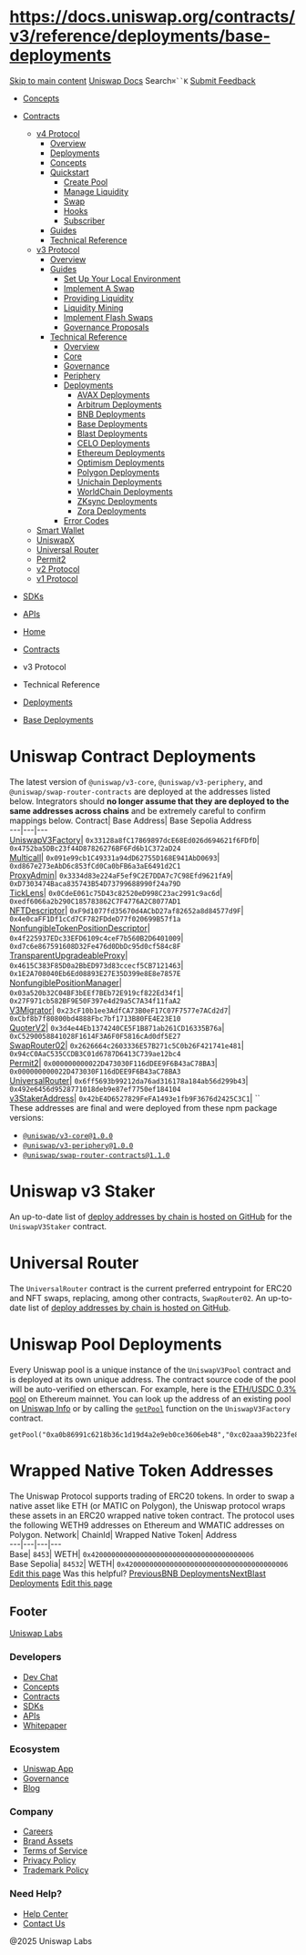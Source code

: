 # https://docs.uniswap.org/contracts/v3/reference/deployments/base-deployments

[Skip to main content](https://docs.uniswap.org/contracts/v3/reference/deployments/base-deployments#__docusaurus_skipToContent_fallback)
[Uniswap Docs](https://docs.uniswap.org/)
Search`⌘``K`
[Submit Feedback](https://docs.google.com/forms/d/e/1FAIpQLSdjSkZam8KiatL9XACRVxCHjDJjaPGbls77PCXDKFn4JwykXg/viewform)
  * [Concepts](https://docs.uniswap.org/concepts/overview)
  * [Contracts](https://docs.uniswap.org/contracts/v4/overview)
    * [v4 Protocol](https://docs.uniswap.org/contracts/v3/reference/deployments/base-deployments)
      * [Overview](https://docs.uniswap.org/contracts/v4/overview)
      * [Deployments](https://docs.uniswap.org/contracts/v4/deployments)
      * [Concepts](https://docs.uniswap.org/contracts/v3/reference/deployments/base-deployments)
      * [Quickstart](https://docs.uniswap.org/contracts/v3/reference/deployments/base-deployments)
        * [Create Pool](https://docs.uniswap.org/contracts/v4/quickstart/create-pool)
        * [Manage Liquidity](https://docs.uniswap.org/contracts/v3/reference/deployments/base-deployments)
        * [Swap](https://docs.uniswap.org/contracts/v4/quickstart/swap)
        * [Hooks](https://docs.uniswap.org/contracts/v3/reference/deployments/base-deployments)
        * [Subscriber](https://docs.uniswap.org/contracts/v4/quickstart/subscriber)
      * [Guides](https://docs.uniswap.org/contracts/v3/reference/deployments/base-deployments)
      * [Technical Reference](https://docs.uniswap.org/contracts/v3/reference/deployments/base-deployments)
    * [v3 Protocol](https://docs.uniswap.org/contracts/v3/reference/deployments/base-deployments)
      * [Overview](https://docs.uniswap.org/contracts/v3/overview)
      * [Guides](https://docs.uniswap.org/contracts/v3/reference/deployments/base-deployments)
        * [Set Up Your Local Environment](https://docs.uniswap.org/contracts/v3/guides/local-environment)
        * [Implement A Swap](https://docs.uniswap.org/contracts/v3/reference/deployments/base-deployments)
        * [Providing Liquidity](https://docs.uniswap.org/contracts/v3/reference/deployments/base-deployments)
        * [Liquidity Mining](https://docs.uniswap.org/contracts/v3/reference/deployments/base-deployments)
        * [Implement Flash Swaps](https://docs.uniswap.org/contracts/v3/reference/deployments/base-deployments)
        * [Governance Proposals](https://docs.uniswap.org/contracts/v3/reference/deployments/base-deployments)
      * [Technical Reference](https://docs.uniswap.org/contracts/v3/reference/deployments/base-deployments)
        * [Overview](https://docs.uniswap.org/contracts/v3/reference/overview)
        * [Core](https://docs.uniswap.org/contracts/v3/reference/deployments/base-deployments)
        * [Governance](https://docs.uniswap.org/contracts/v3/reference/deployments/base-deployments)
        * [Periphery](https://docs.uniswap.org/contracts/v3/reference/deployments/base-deployments)
        * [Deployments](https://docs.uniswap.org/contracts/v3/reference/deployments/)
          * [AVAX Deployments](https://docs.uniswap.org/contracts/v3/reference/deployments/avax-deployments)
          * [Arbitrum Deployments](https://docs.uniswap.org/contracts/v3/reference/deployments/arbitrum-deployments)
          * [BNB Deployments](https://docs.uniswap.org/contracts/v3/reference/deployments/bnb-deployments)
          * [Base Deployments](https://docs.uniswap.org/contracts/v3/reference/deployments/base-deployments)
          * [Blast Deployments](https://docs.uniswap.org/contracts/v3/reference/deployments/blast-deployments)
          * [CELO Deployments](https://docs.uniswap.org/contracts/v3/reference/deployments/celo-deployments)
          * [Ethereum Deployments](https://docs.uniswap.org/contracts/v3/reference/deployments/ethereum-deployments)
          * [Optimism Deployments](https://docs.uniswap.org/contracts/v3/reference/deployments/optimism-deployments)
          * [Polygon Deployments](https://docs.uniswap.org/contracts/v3/reference/deployments/polygon-deployments)
          * [Unichain Deployments](https://docs.uniswap.org/contracts/v3/reference/deployments/unichain-deployments)
          * [WorldChain Deployments](https://docs.uniswap.org/contracts/v3/reference/deployments/WorldChain-deployments)
          * [ZKsync Deployments](https://docs.uniswap.org/contracts/v3/reference/deployments/ZKsync-deployments)
          * [Zora Deployments](https://docs.uniswap.org/contracts/v3/reference/deployments/Zora-deployments)
        * [Error Codes](https://docs.uniswap.org/contracts/v3/reference/error-codes)
    * [Smart Wallet](https://docs.uniswap.org/contracts/v3/reference/deployments/base-deployments)
    * [UniswapX](https://docs.uniswap.org/contracts/v3/reference/deployments/base-deployments)
    * [Universal Router](https://docs.uniswap.org/contracts/v3/reference/deployments/base-deployments)
    * [Permit2](https://docs.uniswap.org/contracts/v3/reference/deployments/base-deployments)
    * [v2 Protocol](https://docs.uniswap.org/contracts/v3/reference/deployments/base-deployments)
    * [v1 Protocol](https://docs.uniswap.org/contracts/v3/reference/deployments/base-deployments)
  * [SDKs](https://docs.uniswap.org/sdk/v4/overview)
  * [APIs](https://docs.uniswap.org/api/subgraph/overview)


  * [Home](https://docs.uniswap.org/)
  * [Contracts](https://docs.uniswap.org/contracts/v4/overview)
  * v3 Protocol
  * Technical Reference
  * [Deployments](https://docs.uniswap.org/contracts/v3/reference/deployments/)
  * [Base Deployments](https://docs.uniswap.org/contracts/v3/reference/deployments/base-deployments)


# Uniswap Contract Deployments
The latest version of `@uniswap/v3-core`, `@uniswap/v3-periphery`, and `@uniswap/swap-router-contracts` are deployed at the addresses listed below. Integrators should **no longer assume that they are deployed to the same addresses across chains** and be extremely careful to confirm mappings below.
Contract| Base Address| Base Sepolia Address  
---|---|---  
[UniswapV3Factory](https://github.com/Uniswap/uniswap-v3-core/blob/v1.0.0/contracts/UniswapV3Factory.sol)| `0x33128a8fC17869897dcE68Ed026d694621f6FDfD`| `0x4752ba5DBc23f44D87826276BF6Fd6b1C372aD24`  
[Multicall](https://basescan.org/address/0x091e99cb1c49331a94dd62755d168e941abd0693#code)| `0x091e99cb1C49331a94dD62755D168E941AbD0693`| `0xd867e273eAbD6c853fCd0Ca0bFB6a3aE6491d2C1`  
[ProxyAdmin](https://github.com/OpenZeppelin/openzeppelin-contracts/blob/v3.4.1-solc-0.7-2/contracts/proxy/ProxyAdmin.sol)| `0x3334d83e224aF5ef9C2E7DDA7c7C98Efd9621fA9`| `0xD7303474Baca835743B54D73799688990f24a79D`  
[TickLens](https://github.com/Uniswap/uniswap-v3-periphery/blob/v1.0.0/contracts/lens/TickLens.sol)| `0x0CdeE061c75D43c82520eD998C23ac2991c9ac6d`| `0xedf6066a2b290C185783862C7F4776A2C8077AD1`  
[NFTDescriptor](https://github.com/Uniswap/uniswap-v3-periphery/blob/v1.0.0/contracts/libraries/NFTDescriptor.sol)| `0xF9d1077fd35670d4ACbD27af82652a8d84577d9F`| `0x4e0caFF1Df1cCd7CF782FDdeD77f020699B57f1a`  
[NonfungibleTokenPositionDescriptor](https://github.com/Uniswap/uniswap-v3-periphery/blob/v1.0.0/contracts/NonfungibleTokenPositionDescriptor.sol)| `0x4f225937EDc33EFD6109c4ceF7b560B2D6401009`| `0xd7c6e867591608D32Fe476d0DbDc95d0cf584c8F`  
[TransparentUpgradeableProxy](https://github.com/OpenZeppelin/openzeppelin-contracts/blob/v3.4.1-solc-0.7-2/contracts/proxy/TransparentUpgradeableProxy.sol)| `0x4615C383F85D0a2BbED973d83ccecf5CB7121463`| `0x1E2A708040Eb6Ed08893E27E35D399e8E8e7857E`  
[NonfungiblePositionManager](https://github.com/Uniswap/uniswap-v3-periphery/blob/v1.0.0/contracts/NonfungiblePositionManager.sol)| `0x03a520b32C04BF3bEEf7BEb72E919cf822Ed34f1`| `0x27F971cb582BF9E50F397e4d29a5C7A34f11faA2`  
[V3Migrator](https://github.com/Uniswap/uniswap-v3-periphery/blob/v1.0.0/contracts/V3Migrator.sol)| `0x23cF10b1ee3AdfCA73B0eF17C07F7577e7ACd2d7`| `0xCbf8b7f80800bd4888Fbc7bf1713B80FE4E23E10`  
[QuoterV2](https://github.com/Uniswap/v3-periphery/blob/main/contracts/lens/QuoterV2.sol)| `0x3d4e44Eb1374240CE5F1B871ab261CD16335B76a`| `0xC5290058841028F1614F3A6F0F5816cAd0df5E27`  
[SwapRouter02](https://github.com/Uniswap/swap-router-contracts/blob/main/contracts/SwapRouter02.sol)| `0x2626664c2603336E57B271c5C0b26F421741e481`| `0x94cC0AaC535CCDB3C01d6787D6413C739ae12bc4`  
[Permit2](https://github.com/Uniswap/permit2)| `0x000000000022D473030F116dDEE9F6B43aC78BA3`| `0x000000000022D473030F116dDEE9F6B43aC78BA3`  
[UniversalRouter](https://github.com/Uniswap/universal-router)| `0x6ff5693b99212da76ad316178a184ab56d299b43`| `0x492e6456d9528771018deb9e87ef7750ef184104`  
[v3StakerAddress](https://github.com/Uniswap/v3-staker)| `0x42bE4D6527829FeFA1493e1fb9F3676d2425C3C1`| ``  
These addresses are final and were deployed from these npm package versions:
  * [`@uniswap/v3-core@1.0.0`](https://github.com/Uniswap/uniswap-v3-core/tree/v1.0.0)
  * [`@uniswap/v3-periphery@1.0.0`](https://github.com/Uniswap/uniswap-v3-periphery/tree/v1.0.0)
  * [`@uniswap/swap-router-contracts@1.1.0`](https://github.com/Uniswap/swap-router-contracts/tree/v1.1.0)


# Uniswap v3 Staker
An up-to-date list of [deploy addresses by chain is hosted on GitHub](https://github.com/Uniswap/v3-staker/releases/tag/v1.0.2) for the `UniswapV3Staker` contract.
# Universal Router
The `UniversalRouter` contract is the current preferred entrypoint for ERC20 and NFT swaps, replacing, among other contracts, `SwapRouter02`. An up-to-date list of [deploy addresses by chain is hosted on GitHub](https://github.com/Uniswap/universal-router/tree/main/deploy-addresses).
# Uniswap Pool Deployments
Every Uniswap pool is a unique instance of the `UniswapV3Pool` contract and is deployed at its own unique address. The contract source code of the pool will be auto-verified on etherscan. For example, here is the [ETH/USDC 0.3% pool](https://etherscan.io/address/0x8ad599c3a0ff1de082011efddc58f1908eb6e6d8) on Ethereum mainnet.
You can look up the address of an existing pool on [Uniswap Info](https://info.uniswap.org/#/) or by calling the [`getPool`](https://docs.uniswap.org/contracts/v3/reference/reference/core/interfaces/IUniswapV3Factory.md#getpool) function on the `UniswapV3Factory` contract.
```
getPool("0xa0b86991c6218b36c1d19d4a2e9eb0ce3606eb48","0xc02aaa39b223fe8d0a0e5c4f27ead9083c756cc2",3000)
```

# Wrapped Native Token Addresses
The Uniswap Protocol supports trading of ERC20 tokens. In order to swap a native asset like ETH (or MATIC on Polygon), the Uniswap protocol wraps these assets in an ERC20 wrapped native token contract. The protocol uses the following WETH9 addresses on Ethereum and WMATIC addresses on Polygon.
Network| ChainId| Wrapped Native Token| Address  
---|---|---|---  
Base| `8453`| WETH| `0x4200000000000000000000000000000000000006`  
Base Sepolia| `84532`| WETH| `0x4200000000000000000000000000000000000006`  
[Edit this page](https://github.com/uniswap/uniswap-docs/tree/main/docs/contracts/v3/reference/deployments/Base-Deployments.md)
Was this helpful?
[PreviousBNB Deployments](https://docs.uniswap.org/contracts/v3/reference/deployments/bnb-deployments)[NextBlast Deployments](https://docs.uniswap.org/contracts/v3/reference/deployments/blast-deployments)
[Edit this page](https://github.com/uniswap/uniswap-docs/tree/main/docs/contracts/v3/reference/deployments/Base-Deployments.md)
## Footer
[Uniswap Labs](https://docs.uniswap.org/)
### Developers
  * [Dev Chat](https://discord.com/invite/uniswap)
  * [Concepts](https://docs.uniswap.org/concepts/overview)
  * [Contracts](https://docs.uniswap.org/contracts/v4/overview)
  * [SDKs](https://docs.uniswap.org/sdk/v4/overview)
  * [APIs](https://docs.uniswap.org/api/subgraph/overview)
  * [Whitepaper](https://app.uniswap.org/whitepaper-v4.pdf)


### Ecosystem
  * [Uniswap App](https://app.uniswap.org/)
  * [Governance](https://www.uniswapfoundation.org/governance)
  * [Blog](https://blog.uniswap.org/)


### Company
  * [Careers](https://boards.greenhouse.io/uniswaplabs)
  * [Brand Assets](https://github.com/Uniswap/brand-assets/raw/main/Uniswap%20Brand%20Assets.zip)
  * [Terms of Service](https://support.uniswap.org/hc/en-us/articles/30935100859661-Uniswap-Labs-Terms-of-Service)
  * [Privacy Policy](https://support.uniswap.org/hc/en-us/articles/30934457771405-Uniswap-Labs-Privacy-Policy)
  * [Trademark Policy](https://support.uniswap.org/hc/en-us/articles/30934762216973-Uniswap-Labs-Trademark-Guidelines)


### Need Help?
  * [Help Center](https://support.uniswap.org/)
  * [Contact Us](https://support.uniswap.org/hc/en-us/requests/new)


@2025 Uniswap Labs
[](https://github.com/uniswap/uniswap-docs)[](https://twitter.com/Uniswap)[](https://discord.com/invite/uniswap)
